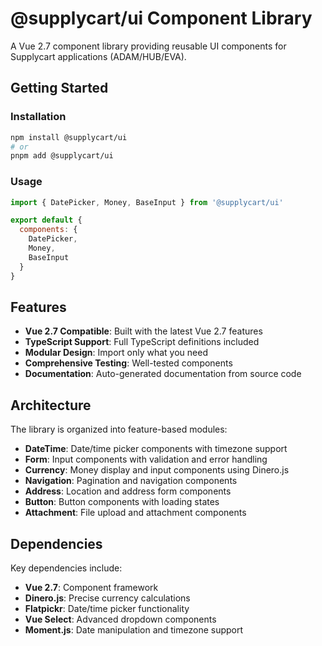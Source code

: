 # @supplycart/ui Component Library

A Vue 2.7 component library providing reusable UI components for Supplycart applications (ADAM/HUB/EVA).

## Getting Started

### Installation

```bash
npm install @supplycart/ui
# or
pnpm add @supplycart/ui
```

### Usage

```javascript
import { DatePicker, Money, BaseInput } from '@supplycart/ui'

export default {
  components: {
    DatePicker,
    Money,
    BaseInput
  }
}
```

## Features

- **Vue 2.7 Compatible**: Built with the latest Vue 2.7 features
- **TypeScript Support**: Full TypeScript definitions included
- **Modular Design**: Import only what you need
- **Comprehensive Testing**: Well-tested components
- **Documentation**: Auto-generated documentation from source code

## Architecture

The library is organized into feature-based modules:

- **DateTime**: Date/time picker components with timezone support
- **Form**: Input components with validation and error handling
- **Currency**: Money display and input components using Dinero.js
- **Navigation**: Pagination and navigation components
- **Address**: Location and address form components
- **Button**: Button components with loading states
- **Attachment**: File upload and attachment components

## Dependencies

Key dependencies include:

- **Vue 2.7**: Component framework
- **Dinero.js**: Precise currency calculations
- **Flatpickr**: Date/time picker functionality
- **Vue Select**: Advanced dropdown components
- **Moment.js**: Date manipulation and timezone support